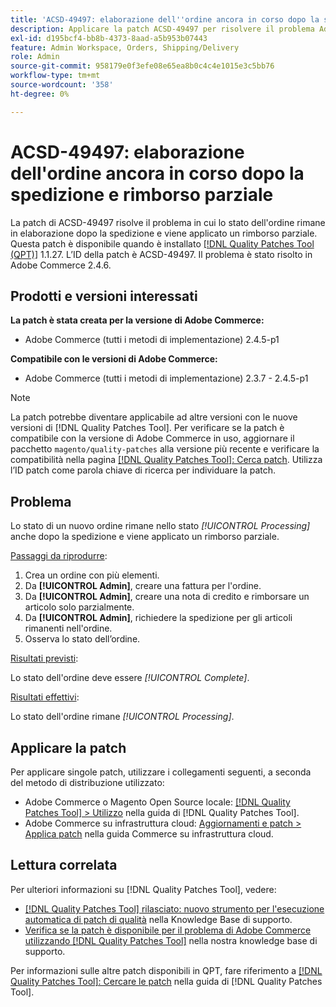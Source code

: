 ```yaml
---
title: 'ACSD-49497: elaborazione dell''ordine ancora in corso dopo la spedizione e rimborso parziale'
description: Applicare la patch ACSD-49497 per risolvere il problema Adobe Commerce, in cui lo stato dell'ordine rimane elaborazione dopo la spedizione e viene applicato un rimborso parziale.
exl-id: d195bcf4-bb8b-4373-8aad-a5b953b07443
feature: Admin Workspace, Orders, Shipping/Delivery
role: Admin
source-git-commit: 958179e0f3efe08e65ea8b0c4c4e1015e3c5bb76
workflow-type: tm+mt
source-wordcount: '358'
ht-degree: 0%

---
```


# ACSD-49497: elaborazione dell&#39;ordine ancora in corso dopo la spedizione e rimborso parziale

La patch di ACSD-49497 risolve il problema in cui lo stato dell&#39;ordine rimane in elaborazione dopo la spedizione e viene applicato un rimborso parziale. Questa patch è disponibile quando è installato [[!DNL Quality Patches Tool (QPT)]](/help/announcements/adobe-commerce-announcements/magento-quality-patches-released-new-tool-to-self-serve-quality-patches.md) 1.1.27. L’ID della patch è ACSD-49497. Il problema è stato risolto in Adobe Commerce 2.4.6.

## Prodotti e versioni interessati

**La patch è stata creata per la versione di Adobe Commerce:**

* Adobe Commerce (tutti i metodi di implementazione) 2.4.5-p1

**Compatibile con le versioni di Adobe Commerce:**

* Adobe Commerce (tutti i metodi di implementazione) 2.3.7 - 2.4.5-p1

>[!NOTE]
>
>La patch potrebbe diventare applicabile ad altre versioni con le nuove versioni di [!DNL Quality Patches Tool]. Per verificare se la patch è compatibile con la versione di Adobe Commerce in uso, aggiornare il pacchetto `magento/quality-patches` alla versione più recente e verificare la compatibilità nella pagina [[!DNL Quality Patches Tool]: Cerca patch](https://experienceleague.adobe.com/tools/commerce-quality-patches/index.html). Utilizza l’ID patch come parola chiave di ricerca per individuare la patch.

## Problema

Lo stato di un nuovo ordine rimane nello stato *[!UICONTROL Processing]* anche dopo la spedizione e viene applicato un rimborso parziale.

<u>Passaggi da riprodurre</u>:

1. Crea un ordine con più elementi.
1. Da **[!UICONTROL Admin]**, creare una fattura per l&#39;ordine.
1. Da **[!UICONTROL Admin]**, creare una nota di credito e rimborsare un articolo solo parzialmente.
1. Da **[!UICONTROL Admin]**, richiedere la spedizione per gli articoli rimanenti nell&#39;ordine.
1. Osserva lo stato dell’ordine.

<u>Risultati previsti</u>:

Lo stato dell&#39;ordine deve essere *[!UICONTROL Complete]*.

<u>Risultati effettivi</u>:

Lo stato dell&#39;ordine rimane *[!UICONTROL Processing]*.

## Applicare la patch

Per applicare singole patch, utilizzare i collegamenti seguenti, a seconda del metodo di distribuzione utilizzato:

* Adobe Commerce o Magento Open Source locale: [[!DNL Quality Patches Tool] > Utilizzo](https://experienceleague.adobe.com/docs/commerce-operations/tools/quality-patches-tool/usage.html) nella guida di [!DNL Quality Patches Tool].
* Adobe Commerce su infrastruttura cloud: [Aggiornamenti e patch > Applica patch](https://experienceleague.adobe.com/docs/commerce-cloud-service/user-guide/develop/upgrade/apply-patches.html) nella guida Commerce su infrastruttura cloud.

## Lettura correlata

Per ulteriori informazioni su [!DNL Quality Patches Tool], vedere:

* [[!DNL Quality Patches Tool] rilasciato: nuovo strumento per l&#39;esecuzione automatica di patch di qualità](/help/announcements/adobe-commerce-announcements/magento-quality-patches-released-new-tool-to-self-serve-quality-patches.md) nella Knowledge Base di supporto.
* [Verifica se la patch è disponibile per il problema di Adobe Commerce utilizzando  [!DNL Quality Patches Tool]](/help/support-tools/patches-available-in-qpt-tool/check-patch-for-magento-issue-with-magento-quality-patches.md) nella nostra knowledge base di supporto.

Per informazioni sulle altre patch disponibili in QPT, fare riferimento a [[!DNL Quality Patches Tool]: Cercare le patch](https://experienceleague.adobe.com/tools/commerce-quality-patches/index.html) nella guida di [!DNL Quality Patches Tool].
